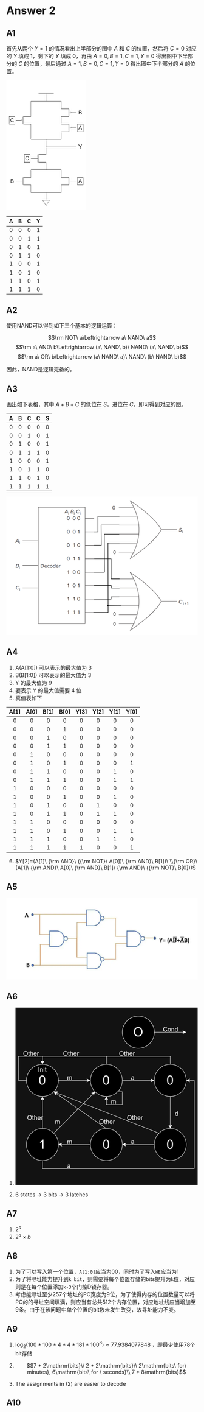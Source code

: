 # Answer 2

## A1

首先从两个 $Y=1$ 的情况看出上半部分的图中 $A$ 和 $C$ 的位置，然后将 $C=0$ 对应的 $Y$ 填成 $1$，剩下的 $Y$ 填成 $0$，再由 $A=0,B=1,C=1,Y=0$ 得出图中下半部分的 $C$ 的位置，最后通过 $A=1,B=0,C=1,Y=0$ 得出图中下半部分的 $A$ 的位置。

<img src="./hw2/hw2-1-ans.png" style="zoom:50%;" />

|   A   |   B   |   C   |   Y   |
| :---: | :---: | :---: | :---: |
|   0   |   0   |   0   |   1   |
|   0   |   0   |   1   |   1   |
|   0   |   1   |   0   |   1   |
|   0   |   1   |   1   |   0   |
|   1   |   0   |   0   |   1   |
|   1   |   0   |   1   |   0   |
|   1   |   1   |   0   |   1   |
|   1   |   1   |   1   |   0   |

## A2

使用NAND可以得到如下三个基本的逻辑运算：

$$\rm NOT\ a\Leftrightarrow a\ NAND\ a$$
$$\rm a\ AND\ b\Leftrightarrow (a\ NAND\ b)\ NAND\ (a\ NAND\ b)$$
$$\rm a\ OR\ b\Leftrightarrow (a\ NAND\ a)\ NAND\ (b\ NAND\ b)$$

因此，NAND是逻辑完备的。

## A3

画出如下表格，其中 $A+B+C$ 的低位在 $S$，进位在 $C$，即可得到对应的图。

|   A   |   B   |   C   |   C   |   S   |
| :---: | :---: | :---: | :---: | :---: |
|   0   |   0   |   0   |   0   |   0   |
|   0   |   0   |   1   |   0   |   1   |
|   0   |   1   |   0   |   0   |   1   |
|   0   |   1   |   1   |   1   |   0   |
|   1   |   0   |   0   |   0   |   1   |
|   1   |   0   |   1   |   1   |   0   |
|   1   |   1   |   0   |   1   |   0   |
|   1   |   1   |   1   |   1   |   1   |

<img src="./hw2/hw2-3-ans.png" style="zoom:50%;" />

## A4

1. A(A[1:0]) 可以表示的最大值为 $3$
2. B(B[1:0]) 可以表示的最大值为 $3$
3. Y 的最大值为 $9$
4. 要表示 Y 的最大值需要 $4$ 位
5. 真值表如下

| A[1]  | A[0]  | B[1]  | B[0]  | Y[3]  | Y[2]  | Y[1]  | Y[0]  |
| :---: | :---: | :---: | :---: | :---: | :---: | :---: | :---: |
|   0   |   0   |   0   |   0   |   0   |   0   |   0   |   0   |
|   0   |   0   |   0   |   1   |   0   |   0   |   0   |   0   |
|   0   |   0   |   1   |   0   |   0   |   0   |   0   |   0   |
|   0   |   0   |   1   |   1   |   0   |   0   |   0   |   0   |
|   0   |   1   |   0   |   0   |   0   |   0   |   0   |   0   |
|   0   |   1   |   0   |   1   |   0   |   0   |   0   |   1   |
|   0   |   1   |   1   |   0   |   0   |   0   |   1   |   0   |
|   0   |   1   |   1   |   1   |   0   |   0   |   1   |   1   |
|   1   |   0   |   0   |   0   |   0   |   0   |   0   |   0   |
|   1   |   0   |   0   |   1   |   0   |   0   |   1   |   0   |
|   1   |   0   |   1   |   0   |   0   |   1   |   0   |   0   |
|   1   |   0   |   1   |   1   |   0   |   1   |   1   |   0   |
|   1   |   1   |   0   |   0   |   0   |   0   |   0   |   0   |
|   1   |   1   |   0   |   1   |   0   |   0   |   1   |   1   |
|   1   |   1   |   1   |   0   |   0   |   1   |   1   |   0   |
|   1   |   1   |   1   |   1   |   1   |   0   |   0   |   1   |

6. $Y[2]=(A[1]\ {\rm AND}\ ({\rm NOT}\ A[0])\ {\rm AND}\ B[1])\ \\{\rm OR}\ (A[1]\ {\rm AND}\ A[0]\ {\rm AND}\ B[1]\ {\rm AND}\ ({\rm NOT}\ B[0]))$

## A5

![hw2-5](./assets/hw2-5.webp)

## A6

1. ![hw2-6-ans](./assets/hw2-6-ans.jpg)

2. 6 states -> 3 bits -> 3 latches

## A7

1. $2^a$
2. $2^a\times b$

## A8

1. 为了可以写入第一个位置，`A[1:0]`应当为00，同时为了写入`WE`应当为1
2. 为了将寻址能力提升到`k bit`，则需要将每个位置存储的bits提升为`k`位，对应则是在每个位置添加`k-3`个门控D锁存器。
3. 考虑能寻址至少257个地址的PC宽度为9位，为了使得内存的位置数量可以将PC的的寻址空间填满，则应当有总共512个内存位置，对应地址线应当增加至9条。由于在该问题中单个位置的bit数未发生改变，故寻址能力不变。

## A9

1. $\log_2(100 * 100 * 4 * 4 * 181 * 100^8) \approx 77.9384077848$ ，即最少使用78个bit存储
2. $$7 * 2\mathrm{bits}\\ 2 * 2\mathrm{bits}\\ 2\mathrm{bits\ for\ minutes}, 6\mathrm{bits\  for \ seconds}\\ 7 * 8\mathrm{bits}$$

3. The assignments in (2) are easier to decode

## A10
